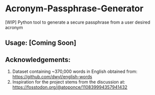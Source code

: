 # Acronym-Passphrase-Generator
[WIP] Python tool to generate a secure passphrase from a user desired acronym

## Usage: [Coming Soon]

## Acknowledgements:
1. Dataset containing ~370,000 words in English obtained from: https://github.com/dwyl/english-words
2. Inspiration for the project stems from the discussion at: https://fosstodon.org/@atoponce/110839994357941432
